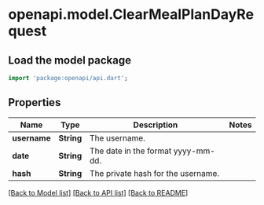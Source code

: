 # openapi.model.ClearMealPlanDayRequest

## Load the model package
```dart
import 'package:openapi/api.dart';
```

## Properties
Name | Type | Description | Notes
------------ | ------------- | ------------- | -------------
**username** | **String** | The username. | 
**date** | **String** | The date in the format yyyy-mm-dd. | 
**hash** | **String** | The private hash for the username. | 

[[Back to Model list]](../README.md#documentation-for-models) [[Back to API list]](../README.md#documentation-for-api-endpoints) [[Back to README]](../README.md)


